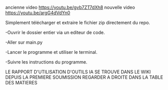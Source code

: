 ancienne video
https://youtu.be/gvb7ZT7dXh8
nouvelle video
https://youtu.be/argG4dVdYn0

Simplement télécharger et extraire le fichier zip directement du repo.

-Ouvrir le dossier entier via un editeur de code.

-Aller sur main.py

-Lancer le programme et utiliser le terminal.

-Suivre les instructions du programme.

LE RAPPORT D'UTILISATION D'OUTILS IA SE TROUVE DANS LE WIKI DEPUIS LA PREMIERE SOUMISSION
REGARDER A DROITE DANS LA TABLE DES MATIERES
